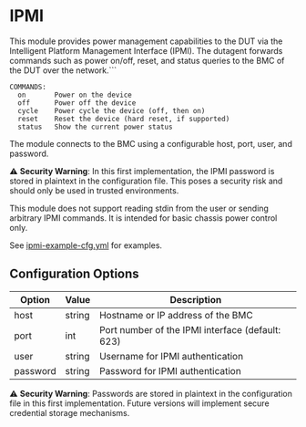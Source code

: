 # IPMI

This module provides power management capabilities to the DUT via the Intelligent Platform Management Interface (IPMI). The dutagent forwards commands such as power on/off, reset, and status queries to the BMC of the DUT over the network.```

```
COMMANDS:
  on       Power on the device
  off      Power off the device
  cycle    Power cycle the device (off, then on)
  reset    Reset the device (hard reset, if supported)
  status   Show the current power status
```

The module connects to the BMC using a configurable host, port, user, and password.

⚠️ **Security Warning**: In this first implementation, the IPMI password is stored in plaintext in the configuration file. This poses a security risk and should only be used in trusted environments.

This module does not support reading stdin from the user or sending arbitrary IPMI commands. It is intended for basic chassis power control only.

See [ipmi-example-cfg.yml](./ipmi-example-cfg.yml) for examples.

## Configuration Options

| Option   | Value  | Description                                      |
| -------- | ------ | ------------------------------------------------ |
| host     | string | Hostname or IP address of the BMC                |
| port     | int    | Port number of the IPMI interface (default: 623) |
| user     | string | Username for IPMI authentication                 |
| password | string | Password for IPMI authentication                 |

⚠️ **Security Warning**: Passwords are stored in plaintext in the configuration file in this first implementation. Future versions will implement secure credential storage mechanisms.
